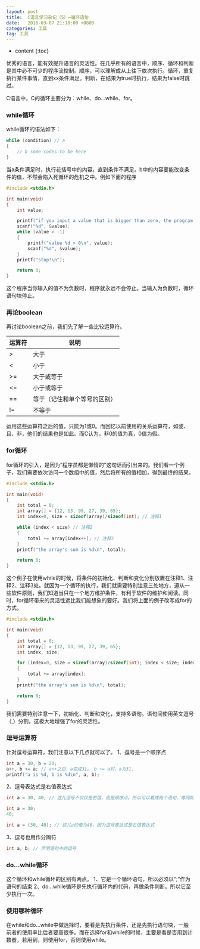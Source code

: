 ```yaml
---
layout: post
title:  C语言学习杂记（5）—循环语句
date:   2016-03-07 21:18:00 +0800
categories: 工具
tag: 工具
---
```


* content
{:toc}

优秀的语言，能有效提升语言的灵活性。在几乎所有的语言中，顺序、循环和判断是其中必不可少的程序流控制。顺序，可以理解成从上往下依次执行。循环，重复执行某件事情，直到xx条件满足。判断，在结果为true时执行，结果为false时跳过。

C语言中，C的循环主要分为：while、do...while、for。

### while循环
while循环的语法如下：
```c
while (condition) // a
{
    // b some codes to be here
}
```
当a条件满足时，执行花括号中的内容，直到条件不满足。b中的内容要能改变条件的值，不然会陷入死循环的危机之中。例如下面的程序
```c
#include <stdio.h>

int main(void)
{
    int value;

    printf("if you input a value that is bigger than zero, the program continue, or it will stop.\n");
    scanf("%d", &value);
    while (value > -1)
    {
        printf("value %d > 0\n", value);
        scanf("%d", &value);
    }
    printf("stop!\n");

    return 0;
}
```
这个程序当你输入的值不为负数时，程序就永远不会停止。当输入为负数时，循环语句块停止。

### 再论boolean
再讨论boolean之前，我们先了解一些比较运算符。

运算符|说明
---|---
>|大于
<|小于
>=|大于或等于
<=|小于或等于
==|等于（记住和单个等号的区别）
!= |不等于

运用这些运算符之后的值，只能为1或0。而回忆以前使用的关系运算符，如或、且、非，他们的结果也是如此。而C认为，非0的值为真，0值为假。

### for循环
for循环的引入，是因为“程序员都是懒惰的”这句话而引出来的。我们看一个例子，我们需要依次访问一个数组中的值，然后将所有的值相加，得到最终的结果。
```c
#include <stdio.h>

int main(void)
{
    int total = 0;
    int array[] = {12, 13, 99, 27, 39, 65};
    int index=0, size = sizeof(array)/sizeof(int); // 注释1

    while (index < size) // 注释2
    {
        total += array[index++]; // 注释3
    }
    printf("the array's sum is %d\n", total);

    return 0;
}
```
这个例子在使用while的时候，将条件的初始化、判断和变化分别放置在注释1、注释2、注释3处。就因为一个循环的执行，我们就需要特别注意三处地方，遵从一些软件原则，我们知道当只在一个地方维护条件，有利于软件的维护和阅读。同时，for循环带来的灵活性远比我们能想象的要好。我们将上面的例子改写成for的方式。
```c
#include <stdio.h>

int main(void)
{
    int total = 0;
    int array[] = {12, 13, 99, 27, 39, 65};
    int index, size;

    for (index=0, size = sizeof(array)/sizeof(int); index < size; index++)
    {
        total += array[index];
    }
    printf("the array's sum is %d\n", total);

    return 0;
}
```
我们需要特别注意一下，初始化、判断和变化，支持多语句。语句间使用英文逗号（,）分割，这极大地增强了for的灵活性。

### 逗号运算符
针对逗号运算符，我们注意以下几点就可以了。
1、逗号是一个顺序点
```c
int a = 30, b = 20;
a++, b += a; // a++之后，a变成31。 b += a时，a为31.
printf("a is %d, b is %d\n", a, b);
```
2、逗号表达式是右值表达式
```c
int a = 30, 40; // 这儿逗号不仅仅是右值，而是顺序点。所以可以看成两个语句，等同如下

int a = 30;
40;

int a = (30, 40); // 这儿a的值为40，因为逗号表达式是右值表达式
```
3、逗号也用作分隔符
```c
int a, b; // 声明语句中的逗号
```

### do...while循环
这个循环和while循环的区别有两点。
1、它是一个循环语句，所以必须以“;”作为语句的结束
2、do...while循环是先执行循环内的代码，再做条件判断。所以它至少执行一次。

### 使用哪种循环
在while和do...while中做选择时，要看是先执行条件，还是先执行语句块，一般前者的使用率比后者要高很多。而在选择for和while的时候，主要是看是否用到计数器，若用到，则使用for，否则使用while。